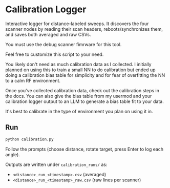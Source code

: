 # Calibration Logger

Interactive logger for distance-labeled sweeps. It discovers the four scanner nodes by reading their scan headers, reboots/synchronizes them, and saves both averaged and raw CSVs.

You must use the debug scanner fimrware for this tool.

Feel free to customize this script to your need.

You likely don't need as much calibration data as I collected. I initially planned on using this to train a small NN to do calibration but ended up doing a calibration bias table for simplicity and for fear of overfitting the NN to a calm RF environment. 

Once you've collected calibration data, check out the calibration steps in the docs. You can also give the bias table from my usermod and your calibration logger output to an LLM to generate a bias table fit to your data.

It's best to calibrate in the type of environment you plan on using it in.

## Run
```bash
python calibration.py
```
Follow the prompts (choose distance, rotate target, press Enter to log each angle).

Outputs are written under `calibration_runs/` as:
- `<distance>_run_<timestamp>.csv` (averaged)
- `<distance>_run_<timestamp>_raw.csv` (raw lines per scanner)